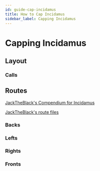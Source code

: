 ```yaml
---
id: guide-cap-incidamus
title: How to Cap Incidamus
sidebar_label: Capping Incidamus
---
```

# Capping Incidamus
## Layout
### Calls
## Routes
[JackTheBlack's Compendium for Incidamus](https://youtu.be/-SerjnmOvns)

[JackTheBlack's route files](/routes/jacktheblacks-blues-routes.zip)
### Backs
### Lefts
### Rights
### Fronts
